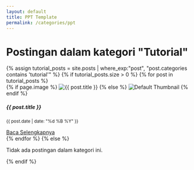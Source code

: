 ```yaml
---
layout: default
title: PPT Template
permalink: /categories/ppt
---
```

<!-- Sertakan Bootstrap CSS (pastikan tidak duplikat jika sudah ada di layout utama) -->
<link rel="stylesheet" href="https://stackpath.bootstrapcdn.com/bootstrap/4.5.2/css/bootstrap.min.css">

<div class="container my-5">
  <h1 class="mb-4">Postingan dalam kategori "Tutorial"</h1>
  <div class="row">
    {% assign tutorial_posts = site.posts | where_exp:"post", "post.categories contains 'tutorial'" %}
    {% if tutorial_posts.size > 0 %}
      {% for post in tutorial_posts %}
        <div class="col-md-4 mb-4">
          <div class="card h-100 shadow-sm">
            {% if page.image %}
              <img src="{{ page.image }}" class="card-img-top" alt="{{ post.title }}">
            {% else %}
              <!-- Ganti dengan path ke default thumbnail jika tidak ada -->
              <img src="{% if page.image contains" class="card-img-top" alt="Default Thumbnail">
            {% endif %}
            <div class="card-body d-flex flex-column">
              <h5 class="card-title">{{ post.title }}</h5>
              <p class="card-text text-muted">
                <small>{{ post.date | date: "%d %B %Y" }}</small>
              </p>
              <a href="{{ post.url }}" class="btn btn-primary mt-auto">Baca Selengkapnya</a>
            </div>
          </div>
        </div>
      {% endfor %}
    {% else %}
      <div class="col-12">
        <p>Tidak ada postingan dalam kategori ini.</p>
      </div>
    {% endif %}
  </div>
</div>